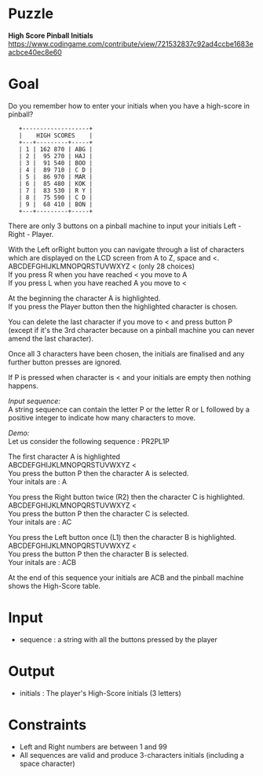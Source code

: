 # Puzzle
**High Score Pinball Initials** https://www.codingame.com/contribute/view/721532837c92ad4ccbe1683eacbce40ec8e60

# Goal
Do you remember how to enter your initials when you have a high-score in pinball?
```
   +-------------------+
   |    HIGH SCORES    |
   +---+---------+-----+
   | 1 | 162 870 | ABG |
   | 2 |  95 270 | HAJ |
   | 3 |  91 540 | BOO |
   | 4 |  89 710 | C D |
   | 5 |  86 970 | MAR |
   | 6 |  85 480 | KOK |
   | 7 |  83 530 | R Y |
   | 8 |  75 590 | C D |
   | 9 |  68 410 | BON |
   +---+---------+-----+
```
There are only 3 buttons on a pinball machine to input your initials Left - Right - Player.

With the Left orRight button you can navigate through a list of characters which are displayed on the LCD screen from A to Z, space and <.  
ABCDEFGHIJKLMNOPQRSTUVWXYZ < (only 28 choices)  
If you press R when you have reached < you move to A  
If you press L when you have reached A you move to <  

At the beginning the character A is highlighted.  
If you press the Player button then the highlighted character is chosen.  

You can delete the last character if you move to < and press button P (except if it's the 3rd character because on a pinball machine you can never amend the last character).

Once all 3 characters have been chosen, the initials are finalised and any further button presses are ignored.

If P is pressed when character is < and your initials are empty then nothing happens.

*Input sequence:*  
A string sequence can contain the letter P or the letter R or L followed by a positive integer to indicate how many characters to move.

*Demo:*  
Let us consider the following sequence : PR2PL1P

The first character A is highlighted  
ABCDEFGHIJKLMNOPQRSTUVWXYZ <  
You press the button P then the character A is selected.  
Your initals are : A  

You press the Right button twice (R2) then the character C is highlighted.  
ABCDEFGHIJKLMNOPQRSTUVWXYZ <  
You press the button P then the character C is selected.  
Your initals are : AC  

You press the Left button once (L1) then the character B is highlighted.  
ABCDEFGHIJKLMNOPQRSTUVWXYZ <  
You press the button P then the character B is selected.  
Your initals are : ACB  

At the end of this sequence your initials are ACB and the pinball machine shows the High-Score table.

# Input
* sequence : a string with all the buttons pressed by the player

# Output
* initials : The player's High-Score initials (3 letters)

# Constraints
* Left and Right numbers are between 1 and 99
* All sequences are valid and produce 3-characters initials (including a space character)

